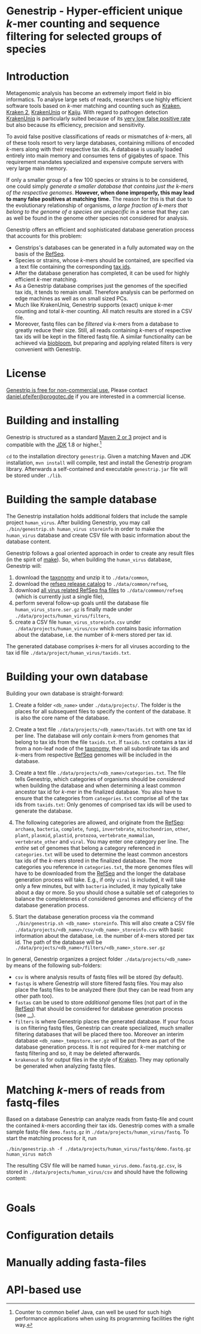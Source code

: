 Genestrip - Hyper-efficient unique *k*-mer counting and sequence filtering for selected groups of species
===============================================

# Introduction

Metagenomic analysis has become an extremely import field in bio informatics. To analyse large sets of reads, researchers use highly efficient software tools based on *k*-mer matching and counting such as [Kraken](https://github.com/DerrickWood/kraken), [Kraken 2](https://github.com/DerrickWood/kraken2), [KrakenUniq](https://github.com/fbreitwieser/krakenuniq) or [Kaiju](https://github.com/bioinformatics-centre/kaiju). With regard to pathogen detection [KrakenUniq](https://github.com/fbreitwieser/krakenuniq) is particularly suited because of its
 [very low false positive rate](https://genomebiology.biomedcentral.com/articles/10.1186/s13059-018-1568-0) but also because its efficiency, precision and sensitivity.

To avoid false positive classifications of reads or mismatches of *k*-mers, all of these tools resort to very large databases, containing millions of encoded *k*-mers along with their respective tax ids. A database is usually loaded entirely into main memory and consumes tens of gigabytes of space. This requirement mandates specialized and expensive compute servers with very large main memory.

If only a smaller group of a few 100 species or strains is to be considered, one could simply *generate a smaller database that contains just the k-mers of the respective genomes*. **However, when done improperly, this may lead to many false positives at matching time.** The reason for this is that due to the evolutionary relationship of organisms, *a large fraction of k-mers that belong to the genome of a species are unspecific* in a sense that they can as well be found in the genome other species not considered for analysis.

Genestrip offers an efficient and sophisticated database generation process that accounts for this problem: 
* Genstrips's databases can be generated in a fully automated way on the basis of the [RefSeq](https://ftp.ncbi.nlm.nih.gov/refseq/release/). 
* Species or strains, whose *k*-mers should be contained, are specified via a text file containing the corresponding [tax ids](https://ftp.ncbi.nlm.nih.gov/pub/taxonomy/). 
* After the database generation has completed, it can be used for highly efficient *k*-mer matching.
* As a Genestrip database comprises just the genomes of the specified tax ids, it tends to remain small. Therefore analysis can be performed on edge machines as well as on small sized PCs.
* Much like KrakenUniq, Genestrip supports (exact) unique *k*-mer counting and total *k*-mer counting. All match results are stored in a CSV file. 
* Moreover, fastq files can be *filtered* via *k*-mers from a database to greatly reduce their size. Still, all reads containing *k*-mers of respective tax ids will be kept in the filtered fastq file. A similar functionality can be achieved via [biobloom](https://github.com/bcgsc/biobloom), but preparing and applying related filters is very convenient with Genestrip.

# License

[Genestrip is free for non-commercial use.](./LICENSE.txt) Please contact [daniel.pfeifer@progotec.de](mailto:daniel.pfeifer@progotec.de) if you are interested in a commercial license.

# Building and installing

Genestrip is structured as a standard [Maven 2 or 3](https://maven.apache.org/) project and is compatible with the [JDK](https://jdk.java.net/) 1.8 or higher.[^1]

`cd` to the installation directory `genestrip`. Given a matching Maven and JDK installation,
`mvn install` will compile, test and install the Genestrip program library.
Afterwards a self-contained and executable `genestrip.jar` file will be stored under `./lib`. 

[^1]: Counter to common belief Java, can well be used for such high performance applications when using its programming facilities the right way.

# Building the sample database

The Genestrip installation holds additional folders that include the sample project `human_virus`.
After building Genestrip, you may call
`./bin/genestrip.sh human_virus storeinfo`
in order to make the `human_virus` database and create CSV file with basic information about the database content.

Genestrip follows a goal oriented approach in order to create any result files (in the spirit of  [make](https://pubs.opengroup.org/onlinepubs/9699919799/utilities/make.html)). So, when building the `human_virus` database, Genestrip will:
1. download the [taxonomy](https://ftp.ncbi.nlm.nih.gov/pub/taxonomy/taxdmp.zip) and unzip it to `./data/common`,
1. download the [refseq release catalog](https://ftp.ncbi.nlm.nih.gov/refseq/release/release-catalog/) to `./data/common/refseq`,
1. download [all virus related RefSeq fna files](https://ftp.ncbi.nlm.nih.gov/refseq/release/viral/) to `./data/commmon/refseq` (which is currently just a single file),
1. perform several follow-up goals until the database file `human_virus_store.ser.gz` is finally made under `./data/projects/human_virus/filters`, 
1. create a CSV file `human_virus_storeinfo.csv` under `./data/projects/human_virus/csv` which contains basic information about the database, i.e. the number of *k*-mers stored per tax id.

The generated database comprises *k*-mers for all viruses according to the tax id file `./data/project/human_virus/taxids.txt`.


# Building your own database

Building your own database is straight-forward:
1. Create a folder `<db_name>` under `./data/projects/`. The folder is the places for all subsequent files to specify the content of the database. It is also the core name of the database.
1. Create a text file `./data/projects/<db_name>/taxids.txt` with one tax id per line. The database will *only* contain *k*-mers from genomes that belong to tax ids from the file `taxids.txt`. If `taxids.txt` contains a tax id from a non-leaf node of the [taxonomy](https://ftp.ncbi.nlm.nih.gov/pub/taxonomy/taxdmp.zip), then all subordinate tax ids and *k*-mers from respective [RefSeq](https://ftp.ncbi.nlm.nih.gov/refseq/release/) genomes will be included in the database.
1. Create a text file `./data/projects/<db_name>/categories.txt`. The file tells Genestrip, which categories of organisms should be *considered* when building the database and when determining a least common ancestor tax id for *k*-mer in the finalized database. You also have to ensure that the categories from `categories.txt` comprise all of the tax ids from `taxids.txt`: Only genomes of comprised tax ids will be used to generate the database.
1. The following categories are allowed, and originate from the [RefSeq](https://ftp.ncbi.nlm.nih.gov/refseq/release/):
`archaea`, `bacteria`, `complete`, `fungi`, `invertebrate`, `mitochondrion`, `other`, `plant`, `plasmid`, `plastid`, `protozoa`, `vertebrate_mammalian`, `vertebrate_other` and `viral`. You may enter one category per line.
The *entire* set of genomes that belong a category referenced in `categories.txt` will be used to determine the least common ancestors tax ids of the *k*-mers stored in the finalized database. The more categories you reference in `categories.txt`, the more genomes files will have to be downloaded from the [RefSeq](https://ftp.ncbi.nlm.nih.gov/refseq/release/) and the longer the database generation process will take. E.g., if only `viral` is included, it will take only a few minutes, but with `bacteria` included, it may typically take about a day or more.
So you should chose a suitable set of categories to balance the completeness of considered genomes and efficiency of the database generation process.

1. Start the database generation process via the command `./bin/genestrip.sh <db_name> storeinfo`. This will also create a CSV file `./data/projects/<db_name>/csv/<db_name>_storeinfo.csv` with basic information about the database, i.e. the number of *k*-mers stored per tax id. The path of the database will be `./data/projects/<db_name>/filters/<db_name>_store.ser.gz`

In general, Genestrip organizes a project folder `./data/projects/<db_name>` by means of the following sub-folders:
* `csv` is where analysis results of fastq files will be stored (by default).
* `fastqs` is where Genestrip will store filtered fastq files. You may also place the fastq files to be analyzed there (but they can be read from any other path too).
* `fastas` can be used to store *additional* genome files (not part of in the [RefSeq](https://ftp.ncbi.nlm.nih.gov/refseq/release/)) that should be considered for database generation process (see [...]()).
* `filters` is where Genestrip places the generated database. If your focus is on filtering fastq files, Genestrip can create specialized, much smaller filtering databases that will be placed there too. Moreover an interim database `<db_name>_tempstore.ser.gz` will be put there as part of the database generation process. It is not required for *k*-mer matching or fastq filtering and so, it may be deleted afterwards.
* `krakenout` is for output files in the style of [Kraken](https://ccb.jhu.edu/software/kraken/MANUAL.html#output-format). They may optionally be generated when analyzing fastq files.

# Matching *k*-mers of reads from fastq-files

Based on a database Genestrip can analyze reads from fastq-file and count the contained *k*-mers according their tax ids.
Genestrip comes with a smalle sample fastq-file `demo.fastq.gz` in `./data/projects/human_virus/fastq`. To start the matching process for it, run
```
./bin/genestrip.sh -f ./data/projects/human_virus/fastq/demo.fastq.gz human_virus match
```
The resulting CSV file will be named `human_virus.demo.fastq.gz.csv`, is stored in `./data/projects/human_virus/csv` and should have the following content:
```
```

# Goals

# Configuration details

# Manually adding fasta-files

# API-based use

